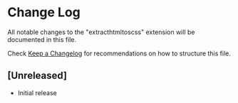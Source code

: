 # Change Log

All notable changes to the "extracthtmltoscss" extension will be documented in this file.

Check [Keep a Changelog](http://keepachangelog.com/) for recommendations on how to structure this file.

## [Unreleased]

- Initial release